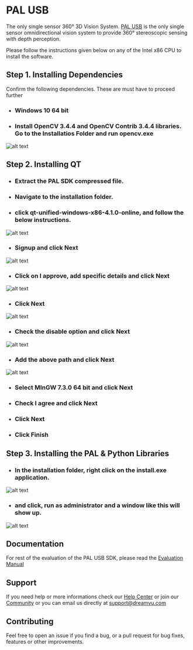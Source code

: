 # PAL USB
The only single sensor 360° 3D Vision System. [PAL USB](https://dreamvu.com/pal-usb/) is the only single sensor omnidirectional vision system to provide 360° stereoscopic sensing with depth perception. 

Please follow the instructions given below on any of the Intel x86 CPU to install the software.

## Step 1. Installing Dependencies 
Confirm the following dependencies. These are must have to proceed further

- ### Windows 10 64 bit
- ### Install OpenCV 3.4.4 and OpenCV Contrib 3.4.4 libraries. Go to the Installatios Folder and run opencv.exe 
![alt text](https://github.com/DreamVu/PAL-USB/blob/Windows-10/docs/image11.png)

## Step 2. Installing QT 
- ### Extract the PAL SDK compressed file.
- ### Navigate to the installation folder.
- ### click qt-unified-windows-x86-4.1.0-online, and follow the below instructions.

![alt text](https://github.com/DreamVu/PAL-USB/blob/Windows-10/docs/image22.png)
- ### Signup and click Next
![alt text](https://github.com/DreamVu/PAL-USB/blob/Windows-10/docs/image26.png)
- ### Click on I approve, add specific details and click Next
![alt text](https://github.com/DreamVu/PAL-USB/blob/Windows-10/docs/image16.png)
- ### Click Next
![alt text](https://github.com/DreamVu/PAL-USB/blob/Windows-10/docs/image15.png)
- ### Check the disable option and click Next
![alt text](https://github.com/DreamVu/PAL-USB/blob/Windows-10/docs/image10.png)
- ### Add the above path and click Next
![alt text](https://github.com/DreamVu/PAL-USB/blob/Windows-10/docs/image32.png)
- ### Select MInGW 7.3.0 64 bit and click Next
- ### Check I agree and click Next
- ### Click Next
- ### Click Finish

## Step 3. Installing the PAL & Python Libraries
- ### In the installation folder, right click on the install.exe application.
![alt text](https://github.com/DreamVu/PAL-USB/blob/Windows-10/docs/image7.png)
- ### and click, run as administrator and a window like this will show up. 
![alt text](https://github.com/DreamVu/PAL-USB/blob/Windows-10/docs/image33.png)

## Documentation 
For rest of the evaluation of the PAL USB SDK, please read the [Evaluation Manual](https://github.com/DreamVu/PAL-USB/blob/Windows-10/docs/PAL%20SDK%20Windows%20Documentation.pdf)

## Support 
If you need help or more informations check our [Help Center](https://support.dreamvu.com/portal/en/home) or join our [Community](https://support.dreamvu.com/portal/en/community/dreamvu-inc) or you can email us directly at support@dreamvu.com 

## Contributing
Feel free to open an issue if you find a bug, or a pull request for bug fixes, features or other improvements.
